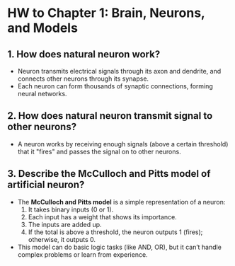 # HW to Chapter 1: Brain, Neurons, and Models

## 1. How does natural neuron work?
- Neuron transmits electrical signals through its axon and dendrite, and connects other neurons through its synapse.
- Each neuron can form thousands of synaptic connections, forming neural networks.

## 2. How does natural neuron transmit signal to other neurons?
- A neuron works by receiving enough signals (above a certain threshold) that it "fires" and passes the signal on to other neurons.

## 3. Describe the McCulloch and Pitts model of artificial neuron?
- The **McCulloch and Pitts model** is a simple representation of a neuron:
    1. It takes binary inputs (0 or 1).
    2. Each input has a weight that shows its importance.
    3. The inputs are added up.
    4. If the total is above a threshold, the neuron outputs 1 (fires); otherwise, it outputs 0.
- This model can do basic logic tasks (like AND, OR), but it can’t handle complex problems or learn from experience.
